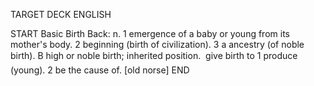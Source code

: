TARGET DECK
ENGLISH

START
Basic
Birth
Back: n. 1 emergence of a baby or young from its mother's body. 2 beginning (birth of civilization). 3 a ancestry (of noble birth). B high or noble birth; inherited position.  give birth to 1 produce (young). 2 be the cause of. [old norse]
END
